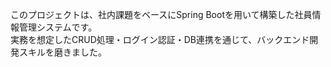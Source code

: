 このプロジェクトは、社内課題をベースにSpring Bootを用いて構築した社員情報管理システムです。  
実務を想定したCRUD処理・ログイン認証・DB連携を通じて、バックエンド開発スキルを磨きました。
